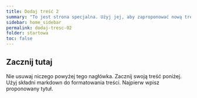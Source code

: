 ```yaml
---
title: Dodaj treść 2
summary: "To jest strona specjalna. Użyj jej, aby zaproponować nową treść. Po prostu naciśnij przycisk Popraw ten artykuł, dodaj proponowany materiał i zapisz."
sidebar: home_sidebar
permalink: dodaj-tresc-02
folder: startowa
toc: false
---
```


## Zacznij tutaj
Nie usuwaj niczego powyżej tego nagłówka. Zacznij swoją treść poniżej. Użyj składni markdown do formatowania treści. Najpierw wpisz proponowany tytuł.

